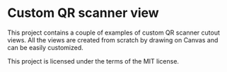 # Custom QR scanner view

This project contains a couple of examples of custom QR scanner cutout views. 
All the views are created from scratch by drawing on Canvas and can be easily customized.

This project is licensed under the terms of the MIT license.
